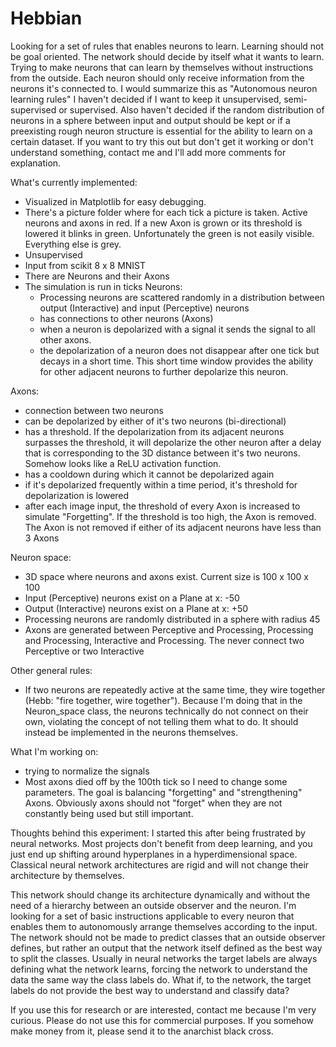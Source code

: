# Hebbian
Looking for a set of rules that enables neurons to learn. Learning should not be goal oriented. The network should decide by itself what it wants to learn.
Trying to make neurons that can learn by themselves without instructions from the outside. Each neuron should only receive information from the neurons it's connected to.
I would summarize this as "Autonomous neuron learning rules"
I haven't decided if I want to keep it unsupervised, semi-supervised or supervised.
Also haven't decided if the random distribution of neurons in a sphere between input and output should be kept or if a preexisting rough neuron structure is essential for the ability to learn on a certain dataset.
If you want to try this out but don't get it working or don't understand something, contact me and I'll add more comments for explanation.


What's currently implemented:
- Visualized in Matplotlib for easy debugging.
- There's a picture folder where for each tick a picture is taken. Active neurons and axons in red. If a new Axon is grown or its threshold is lowered it blinks in green. Unfortunately the green is not easily visible. Everything else is grey.
- Unsupervised
- Input from scikit 8 x 8 MNIST
- There are Neurons and their Axons
- The simulation is run in ticks
Neurons:
  - Processing neurons are scattered randomly in a distribution between output (Interactive) and input (Perceptive) neurons
  - has connections to other neurons (Axons)
  - when a neuron is depolarized with a signal it sends the signal to all other axons.
  - the depolarization of a neuron does not disappear after one tick but decays in a short time. 
    This short time window provides the ability for other adjacent neurons to further depolarize this neuron.
  
Axons:
  - connection between two neurons
  - can be depolarized by either of it's two neurons (bi-directional)
  - has a threshold. If the depolarization from its adjacent neurons surpasses the threshold, it will depolarize the other neuron after a delay that 
    is corresponding to the 3D distance between it's two neurons. Somehow looks like a ReLU activation function.
  - has a cooldown during which it cannot be depolarized again
  - if it's depolarized frequently within a time period, it's threshold for depolarization is lowered
  - after each image input, the threshold of every Axon is increased to simulate "Forgetting".
    If the threshold is too high, the Axon is removed. The Axon is not removed if either of its adjacent neurons have less than 3 Axons

Neuron space:
  - 3D space where neurons and axons exist. Current size is 100 x 100 x 100
  - Input (Perceptive) neurons exist on a Plane at x: -50
  - Output (Interactive) neurons exist on a Plane at x: +50
  - Processing neurons are randomly distributed in a sphere with radius 45
  - Axons are generated between Perceptive and Processing, Processing and Processing, Interactive and Processing.
    The never connect two Perceptive or two Interactive

Other general rules:
- If two neurons are repeatedly active at the same time, they wire together (Hebb: "fire together, wire together"). 
  Because I'm doing that in the Neuron_space class, the neurons technically do not connect on their own, violating the concept of not telling them what to do.
  It should instead be implemented in the neurons themselves.


What I'm working on:
- trying to normalize the signals
- Most axons died off by the 100th tick so I need to change some parameters. The goal is balancing "forgetting" and "strengthening" Axons. 
  Obviously axons should not "forget" when they are not constantly being used but still important.




Thoughts behind this experiment:
I started this after being frustrated by neural networks. Most projects don't benefit from deep learning, and you just end up shifting around hyperplanes in a hyperdimensional space.
Classical neural network architectures are rigid and will not change their architecture by themselves.

This network should change its architecture dynamically and without the need of a hierarchy between an outside observer and the neuron.
I'm looking for a set of basic instructions applicable to every neuron that enables them to autonomously arrange themselves according to the input.
The network should not be made to predict classes that an outside observer defines, but rather an output that the network itself defined as the best way to split the classes.
Usually in neural networks the target labels are always defining what the network learns, forcing the network to understand the data the same way the class labels do.
What if, to the network, the target labels do not provide the best way to understand and classify data?


If you use this for research or are interested, contact me because I'm very curious. 
Please do not use this for commercial purposes. If you somehow make money from it, please send it to the anarchist black cross.
